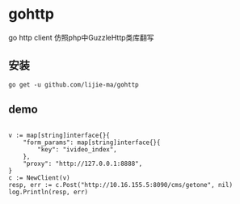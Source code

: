 # gohttp
go http client
仿照php中GuzzleHttp类库翻写
## 安装
```
go get -u github.com/lijie-ma/gohttp
```

## demo

```golang

v := map[string]interface{}{
    "form_params": map[string]interface{}{
        "key": "ivideo_index",
    },
    "proxy": "http://127.0.0.1:8888",
}
c := NewClient(v)
resp, err := c.Post("http://10.16.155.5:8090/cms/getone", nil)
log.Println(resp, err)

```
